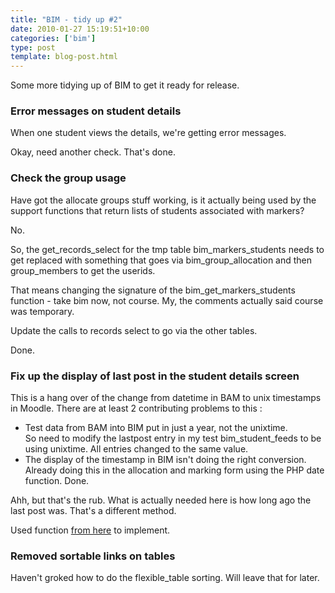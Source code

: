 ```yaml
---
title: "BIM - tidy up #2"
date: 2010-01-27 15:19:51+10:00
categories: ['bim']
type: post
template: blog-post.html
---
```

Some more tidying up of BIM to get it ready for release.

### Error messages on student details

When one student views the details, we're getting error messages.

Okay, need another check. That's done.

### Check the group usage

Have got the allocate groups stuff working, is it actually being used by the support functions that return lists of students associated with markers?

No.

So, the get\_records\_select for the tmp table bim\_markers\_students needs to get replaced with something that goes via bim\_group\_allocation and then group\_members to get the userids.

That means changing the signature of the bim\_get\_markers\_students function - take bim now, not course. My, the comments actually said course was temporary.

Update the calls to records select to go via the other tables.

Done.

### Fix up the display of last post in the student details screen

This is a hang over of the change from datetime in BAM to unix timestamps in Moodle. There are at least 2 contributing problems to this :

- Test data from BAM into BIM put in just a year, not the unixtime.  
    So need to modify the lastpost entry in my test bim\_student\_feeds to be using unixtime. All entries changed to the same value.
- The display of the timestamp in BIM isn't doing the right conversion.  
    Already doing this in the allocation and marking form using the PHP date function. Done.

Ahh, but that's the rub. What is actually needed here is how long ago the last post was. That's a different method.

Used function [from here](http://www.charles-reace.com/PHP_and_MySQL/Time_Difference/) to implement.

### Removed sortable links on tables

Haven't groked how to do the flexible\_table sorting. Will leave that for later.